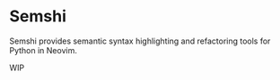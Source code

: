 # Semshi

Semshi provides semantic syntax highlighting and refactoring tools for Python in Neovim.

WIP
